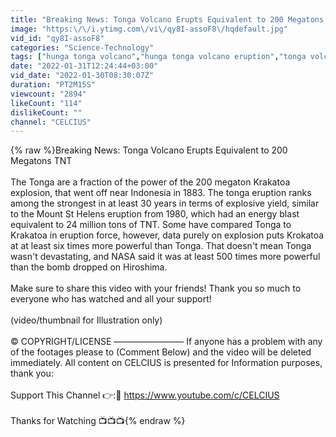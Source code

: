 ```yaml
---
title: "Breaking News: Tonga Volcano Erupts Equivalent to 200 Megatons TNT"
image: "https:\/\/i.ytimg.com\/vi\/qy8I-assoF8\/hqdefault.jpg"
vid_id: "qy8I-assoF8"
categories: "Science-Technology"
tags: ["hunga tonga volcano","hunga tonga volcano eruption","tonga volcano"]
date: "2022-01-31T12:24:44+03:00"
vid_date: "2022-01-30T08:30:07Z"
duration: "PT2M15S"
viewcount: "2894"
likeCount: "114"
dislikeCount: ""
channel: "CELCIUS"
---
```

{% raw %}Breaking News: Tonga Volcano Erupts Equivalent to 200 Megatons TNT<br /><br />The Tonga are a fraction of the power of the 200 megaton Krakatoa explosion, that went off near Indonesia in 1883. The tonga eruption ranks among the strongest in at least 30 years in terms of explosive yield, similar to the Mount St Helens eruption from 1980, which had an energy blast equivalent to 24 million tons of TNT. Some have compared Tonga to Krakatoa in eruption force, however, data purely on explosion puts Krokatoa at at least six times more powerful than Tonga. That doesn't mean Tonga wasn't devastating, and NASA said it was at least 500 times more powerful than the bomb dropped on Hiroshima. <br /><br />Make sure to share this video with your friends! Thank you so much to everyone who has watched and all your support!<br /><br />(video/thumbnail for Illustration only) <br /><br />©️ COPYRIGHT/LICENSE ———————— If anyone has a problem with any of the footages please to (Comment Below) and the video will be deleted immediately. All content on CELCIUS is presented for Information purposes, thank you:<br /><br />Support This Channel 👉:🔔 <a rel="nofollow" target="blank" href="https://www.youtube.com/c/CELCIUS">https://www.youtube.com/c/CELCIUS</a><br /> <br />Thanks for Watching 📺📺📺{% endraw %}
